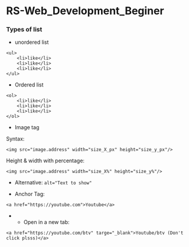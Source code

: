 # RS-Web_Development_Beginer

### Types of list
* unordered list
```
<ul>
    <li>like</li>
    <li>like</li>
    <li>like</li>
</ul>  
```
* Ordered list
```
<ol>
    <li>like</li>
    <li>like</li>
    <li>like</li>
</ol>
```
* Image tag 

Syntax:
```
<img src="image.address" width="size_X_px" height="size_y_px"/>
```

Height & width with percentage:
```
<img src="image.address" width="size_X%" height="size_y%"/>
```
- Alternative:
    ```alt="Text to show"```
* Anchor Tag:
```
<a href="https://youtube.com">Youtube</a>
```
* - Open in a new tab:
```
<a href="https://youtube.com/btv" targe="_blank">Youtube/btv (Don't click plsss)</a>
```
